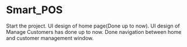 # Smart_POS
Start the project.
UI design of home page(Done up to now).
UI design of Manage Customers has done up to now.
Done navigation between home and customer management window.
